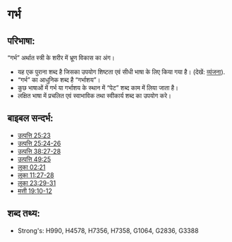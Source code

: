 # गर्भ #

## परिभाषा: ##

“गर्भ” अर्थात स्त्री के शरीर में भ्रूण विकास का अंग।

* यह एक पुराना शब्द है जिसका उपयोग शिष्टता एवं सीधी भाषा के लिए किया गया है। (देखें: [व्यंजना](rc://hi/ta/man/translate/figs-euphemism)).
* “गर्भ” का आधुनिक शब्द है “गर्भाशय”।
* कुछ भाषाओं में गर्भ या गर्भाशय के स्थान में “पेट” शब्द काम में लिया जाता है।
* लक्षित भाषा में प्रचलित एवं स्वाभाविक तथा स्वीकार्य शब्द का उपयोग करे।

## बाइबल सन्दर्भ: ##

* [उत्पत्ति 25:23](rc://hi/tn/help/gen/25/23)
* [उत्पत्ति 25:24-26](rc://hi/tn/help/gen/25/24)
* [उत्पत्ति 38:27-28](rc://hi/tn/help/gen/38/27)
* [उत्पत्ति 49:25](rc://hi/tn/help/gen/49/25)
* [लूका 02:21](rc://hi/tn/help/luk/02/21)
* [लूका 11:27-28](rc://hi/tn/help/luk/11/27)
* [लूका 23:29-31](rc://hi/tn/help/luk/23/29)
* [मत्ती 19:10-12](rc://hi/tn/help/mat/19/10)

## शब्द तथ्य: ##

* Strong's: H990, H4578, H7356, H7358, G1064, G2836, G3388

